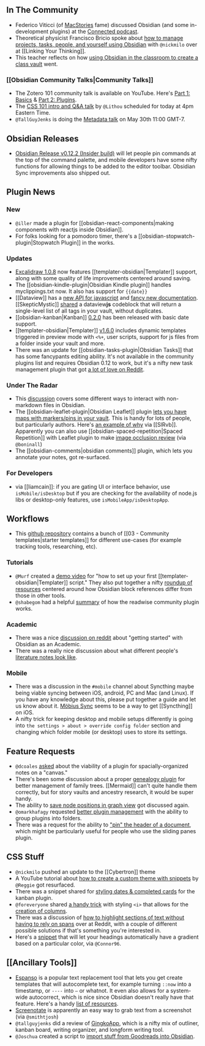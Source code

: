 ## In The Community
* Federico Viticci (of [MacStories](https://www.macstories.net/) fame) discussed Obsidian (and some in-development plugins) at the [Connected podcast](https://www.airr.io/episode/60932a83ac7f415c5126b648). 
* Theoretical physicist Francisco Bricio spoke about [how to manage projects, tasks, people, and yourself using Obsidian](https://www.youtube.com/watch?v=Ehw3hUZNF1M) with `@nickmilo` over at [[Linking Your Thinking]]. 
* This teacher reflects on how [using Obsidian in the classroom to create a class vault](https://www.youtube.com/watch?v=TgG14DkxoOg) went. 

### [[Obsidian Community Talks|Community Talks]] 
* The Zotero 101 community talk is available on YouTube. Here's [Part 1: Basics](https://www.youtube.com/watch?v=9SzGxZbqyqc) & [Part 2: Plugins](https://www.youtube.com/watch?v=LaEt9cqkj3I). 
* The [CSS 101 intro and Q&A talk](https://forum.obsidian.md/t/css-101-community-talk-by-lithou/) by `@Lithou` scheduled for today at 4pm Eastern Time. 
* `@TallGuyJenks` is doing the [Metadata talk](https://forum.obsidian.md/t/leveraging-metadata-and-bending-markdown-community-talk-by-tallguyjenks/) on May 30th 11:00 GMT-7.

## Obsidian Releases
* [Obsidian Release v0.12.2 (Insider build)](https://forum.obsidian.md/t/obsidian-release-v0-12-2-insider-build/17602) will let people pin commands at the top of the command palette, and mobile developers have some nifty functions for allowing things to be added to the editor toolbar. Obsidian Sync improvements also shipped out. 

## Plugin News

### New
* `@iller` made a plugin for [[obsidian-react-components|making components with reactjs inside Obsidian]].
* For folks looking for a pomodoro timer, there's a [[obsidian-stopwatch-plugin|Stopwatch Plugin]] in the works. 

### Updates
* [Excalidraw 1.0.8](https://github.com/zsviczian/obsidian-excalidraw-plugin/releases/tag/1.0.8) now features [[templater-obsidian|Templater]] support, along with some quality of life improvements centered around saving. 
* The [[obsidian-kindle-plugin|Obsidian Kindle plugin]] handles myclippings.txt now. It also has support for `{{date}}` 
* [[Dataview]] has a [new API for javascript](https://blacksmithgu.github.io/obsidian-dataview/docs/api/intro) and [fancy new documentation](https://blacksmithgu.github.io/obsidian-dataview/). [[SkepticMystic]] [shared](http://discordapp.com/channels/686053708261228577/709712341066842113/840185601150943273) a dataview**js** codeblock that will return a single-level list of all tags in your vault, without duplicates. 
* [[obsidian-kanban|Kanban]] [0.2.0](https://github.com/mgmeyers/obsidian-kanban/discussions/56) has been released with basic date support.
* [[templater-obsidian|Templater]] [ v1.6.0](https://silentvoid13.github.io/Templater/docs/) includes dynamic templates triggered in preview mode with `<%+`, user scripts, support for js files from a folder inside your vault and more. 
* There was an update for [[obsidian-tasks-plugin|Obsidian Tasks]] that has some fancypants editing ability. It's not available in the community plugins list and requires Obsidian 0.12 to work, but it's a nifty new task management plugin that got [a lot of love on Reddit](https://www.reddit.com/r/ObsidianMD/comments/n32k6v/obsidian_tasks_is_now_at_version_070_with_a_new/). 

### Under The Radar
* This [discussion](https://www.reddit.com/r/ObsidianMD/comments/n6p1zy/adding_file_extensions/) covers some different ways to interact with non-markdown files in Obsidian. 
* The [[obsidian-leaflet-plugin|Obsidian Leaflet]] plugin [lets you have maps with markers/pins in your vault](https://forum.obsidian.md/t/new-plugin-obsidian-leaflet-interactive-maps-in-notes/14752). This is handy for lots of people, but particularly authors. Here's [an example of why](http://discordapp.com/channels/686053708261228577/744933215063638183/839224109450657874) via [[SlRvb]]. Apparently you can also use [[obsidian-spaced-repetition|Spaced Repetition]] with Leaflet plugin to make [image occlusion review](http://discordapp.com/channels/686053708261228577/694233507500916796/838073296057794591) (via `@boninall`)  
* The [[obsidian-comments|obsidian comments]] plugin, which lets you annotate your notes, got re-surfaced. 
### For Developers
* via [[liamcain]]: if you are gating UI or interface behavior, use `isMobile/isDesktop` but if you are checking for the availability of node.js libs or desktop-only features, use `isMobileApp/isDesktopApp`.

## Workflows
* This [github repository](https://github.com/masonlr/obsidian-starter-templates) contains a bunch of [[03 - Community templates|starter templates]] for different use-cases (for example tracking tools, researching, etc). 

### Tutorials
* `@Murf` created a [demo video](https://github.com/SilentVoid13/Templater/discussions/187) for "how to set up your first [[templater-obsidian|Templater]] script." They also put together a nifty [roundup of resources](https://discord.com/channels/686053708261228577/694233507500916796/838859649192296509) centered around how Obsidian block references differ from those in other tools. 
* `@shabegom` had a helpful [summary](https://discord.com/channels/686053708261228577/707816848615407697/839853909103345735) of how the readwise community plugin works. 

### Academic 
* There was a nice [discussion on reddit](https://www.reddit.com/r/ObsidianMD/comments/n5hg2v/obsidian_for_academic_work_and_sundry_other/) about "getting started" with Obsidian as an Academic. 
* There was a really nice discussion about what different people's [literature notes look like](http://discordapp.com/channels/686053708261228577/722584061087842365/839302335078727710). 

### Mobile
* There was a discussion in the `#mobile` channel about Syncthing maybe being viable syncing between iOS, android, PC and Mac (and Linux). If you have any knowledge about this, please put together a guide and let us know about it. [Möbius Sync](https://www.mobiussync.com/faq/) seems to be a way to get [[Syncthing]] on iOS. 
* A nifty trick for keeping desktop and mobile setups differently is going into `the settings > about > override config folder` section and changing which folder mobile (or desktop) uses to store its settings. 

## Feature Requests
* `@dcoales`  [asked](http://discordapp.com/channels/686053708261228577/707816848615407697/840195539617316866) about the viability of a plugin for spacially-organized notes on a "canvas."
* There's been some discussion about a proper [genealogy plugin](https://discord.com/channels/686053708261228577/744933215063638183/838859972094853160) for better management of family trees. [[Mermaid]] can't quite handle them correctly, but for story vaults and ancestry research, it would be super handy. 
* The ability to [save node positions in graph view](https://forum.obsidian.md/t/save-node-positions-in-graph-view-edit-and-preview-toggle/1423) got discussed again. 
* `@omarkhafagy` requested [better plugin management](https://forum.obsidian.md/t/better-plugin-management-with-folders-and-links/17568) with the ability to group plugins into folders.
* There was a request for the ability to ["pin" the header of a document](https://forum.obsidian.md/t/keep-title-visible-when-scrolling-down-note/17508), which might be particularly useful for people who use the sliding panes plugin. 

## CSS Stuff
* `@nickmilo` pushed an update to the [[Cybertron]] theme
* A YouTube tutorial about [how to create a custom theme with snippets](https://www.youtube.com/watch?v=lyaEnxgow4E) by `@Reggie` got resurfaced. 
* There was a snippet shared for [styling dates & completed cards](http://discordapp.com/channels/686053708261228577/702656734631821413/840059525298126868) for the kanban plugin. 
* `@foreveryone` shared [a handy trick](http://discordapp.com/channels/686053708261228577/694233507500916796/839563732262453338) with styling `<i>` that allows for the [creation of columns](http://discordapp.com/channels/686053708261228577/805952223124520961/839696324365385750). 
* There was a discussion of [how to highlight sections of text without having to rely on spans](https://www.reddit.com/r/ObsidianMD/comments/n3nkld/highlighting_sections_of_text_without_having_to/?utm_medium=android_app&utm_source=share) over at Reddit, with a couple of different possible solutions if that's something you're interested in. 
* Here's a [snippet](https://forum.obsidian.md/t/arithmetic-gradient-heading-h1-h6/17551) that will let your headings automatically have a gradient based on a particular color, via `@Connor96`. 

## [[Ancillary Tools]]
* [Espanso](https://espanso.org/) is a popular text replacement tool that lets you get create templates that will autocomplete text, for example turning `::now` into a timestamp, or `----` into `—` or whatnot. It even also allows for a system-wide autocorrect, which is nice since Obsidian doesn't really have that feature. Here's a handy [list of resources](http://discordapp.com/channels/686053708261228577/694233507500916796/839559608862507019). 
* [Screenotate](https://screenotate.com/) is apparently an easy way to grab text from a screenshot (via `@smithtjosh`) 
* `@tallguyjenks` did a review of [GingkoApp](https://youtu.be/dxCJHHWyNzY), which is a nifty mix of outliner, kanban board, writing organizer, and longform writing tool. 
* `@Joschua` created a script to [import stuff from Goodreads into Obsidian](https://forum.obsidian.md/t/goodsidian-a-goodreads-to-obsidian-script/17523). 